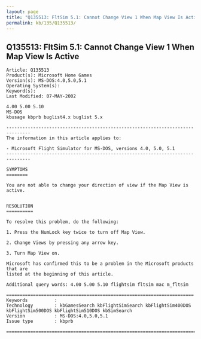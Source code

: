 ```yaml
---
layout: page
title: "Q135513: FltSim 5.1: Cannot Change View 1 When Map View Is Active"
permalink: kb/135/Q135513/
---
```


## Q135513: FltSim 5.1: Cannot Change View 1 When Map View Is Active

	Article: Q135513
	Product(s): Microsoft Home Games
	Version(s): MS-DOS:4.0,5.0,5.1
	Operating System(s): 
	Keyword(s): 
	Last Modified: 07-MAY-2002
	
	4.00 5.00 5.10
	MS-DOS
	kbusage kbprb buglist4.x buglist 5.x
	
	-------------------------------------------------------------------------------
	The information in this article applies to:
	
	- Microsoft Flight Simulator for MS-DOS, versions 4.0, 5.0, 5.1 
	-------------------------------------------------------------------------------
	
	SYMPTOMS
	========
	
	You are not able to change your direction of view if the Map View is active.
	
	
	RESOLUTION
	==========
	
	To resolve this problem, do the following:
	
	1. Press the NumLock key twice to turn off Map View.
	
	2. Change Views by pressing any arrow key.
	
	3. Turn Map View on.
	
	Microsoft has confirmed this to be a problem in the Microsoft products that are
	listed at the beginning of this article.
	
	Additional query words: 4.00 5.00 5.10 flightsim fltsim mac m_fltsim
	
	======================================================================
	Keywords          :  
	Technology        : kbGamesSearch kbFlightSimSearch kbFlightSim400DOS kbFlightSim500DOS kbFlightSim510DOS kbSimSearch
	Version           : MS-DOS:4.0,5.0,5.1
	Issue type        : kbprb
	
	=============================================================================
	
